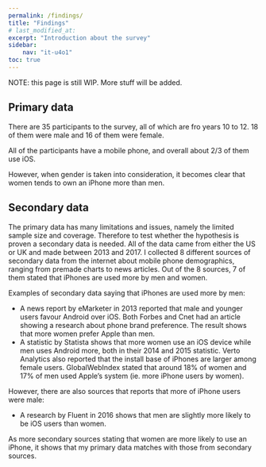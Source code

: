```yaml
---
permalink: /findings/
title: "Findings"
# last_modified_at: 
excerpt: "Introduction about the survey"
sidebar:
    nav: "it-u4o1"
toc: true
---
```

NOTE: this page is still WIP. More stuff will be added.
## Primary data
There are 35 participants to the survey, all of which are fro years 10 to 12. 18 of them were male and 16 of them were female.

All of the participants have a mobile phone, and overall about 2/3 of them use iOS. 

However, when gender is taken into consideration, it becomes clear that women tends to own an iPhone more than men. 

## Secondary data
The primary data has many limitations and issues, namely the limited sample size and coverage. Therefore to test whether the hypothesis is proven a secondary data is needed. All of the data came from either the US or UK and made between 2013 and 2017. I collected 8 different sources of secondary data from the internet about mobile phone demographics, ranging from premade charts to news articles. Out of the 8 sources, 7 of them stated that iPhones are used more by men and women. 

Examples of secondary data saying that iPhones are used more by men:
* A news report by eMarketer in 2013 reported that male and younger users favour Android over iOS.
Both Forbes and Cnet had an article showing a research about phone brand preference. The result shows that more women prefer Apple than men.
* A statistic by Statista shows that more women use an iOS device while men uses Android more, both in their 2014 and 2015 statistic. 
Verto Analytics also reported that the install base of iPhones are larger among female users.
GlobalWebIndex stated that around 18% of women and 17% of men used Apple’s system (ie. more iPhone users by women).

However, there are also sources that reports that more of iPhone users were male:
* A research by Fluent in 2016 shows that men are slightly more likely to be iOS users than women.

As more secondary sources stating that women are more likely to use an iPhone, it shows that my primary data matches with those from secondary sources.
